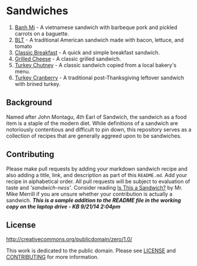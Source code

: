 # Sandwiches

1. [Banh Mi](./Banh-Mi.md) - A vietnamese sandwich with barbeque pork and pickled carrots on a baguette.
2. [BLT](./BLT.md) - A traditional American sandwich made with bacon, lettuce, and tomato
3. [Classic Breakfast](./Classic-Breakfast.md) - A quick and simple breakfast sandwich.
4. [Grilled Cheese](./Grilled-Cheese.md) - A classic grilled sandwich.
5. [Turkey Chutney](./Turkey-Chutney.md) - A classic sandwich copied from a local bakery's menu.
6. [Turkey Cranberry](./Turkey-Cranberry.md) - A traditional post-Thanksgiving leftover sandwich with brined turkey.

## Background

Named after John Montagu, 4th Earl of Sandwich, the sandwich as a food item is a staple of the modern diet. While definitions of a sandwich are notoriously contentious and difficult to pin down, this repository serves as a collection of recipes that are generally aggreed upon to be sandwiches.

## Contributing

Please make pull requests by adding your markdown sandwich recipe and also adding a title, link, and description as part of this `README.md`. Add your recipe in alphabetical order. All pull requests will be subject to evaluation of taste and *'sandwich-ness'*. Consider reading [Is This a Sandwich?](https://medium.com/@kmikeym/is-this-a-sandwich-50b1317eb3f5) by Mr. Mike Merrill if you are unsure whether your contribution is actually a sandwich.  ***This is a sample addition to the README file in the working copy on the laptop drive - KB 9/21/14 2:04pm***

## License 

http://creativecommons.org/publicdomain/zero/1.0/

This work is dedicated to the public domain. Please see [LICENSE](./LICENSE.md) and [CONTRIBUTING](./CONTRIBUTING.md) for more information.

